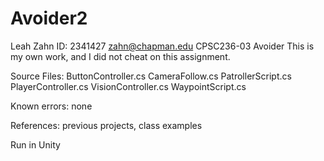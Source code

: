# Avoider2
 
Leah Zahn
ID: 2341427
zahn@chapman.edu
CPSC236-03
Avoider
This is my own work, and I did not cheat on this assignment.

Source Files: 
ButtonController.cs
CameraFollow.cs
PatrollerScript.cs
PlayerController.cs
VisionController.cs
WaypointScript.cs

Known errors: none

References: previous projects, class examples

Run in Unity